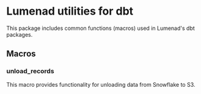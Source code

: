 # Lumenad utilities for dbt

This package includes common functions (macros) used in Lumenad's dbt packages.

## Macros
### unload_records
This macro provides functionality for unloading data from Snowflake to S3.